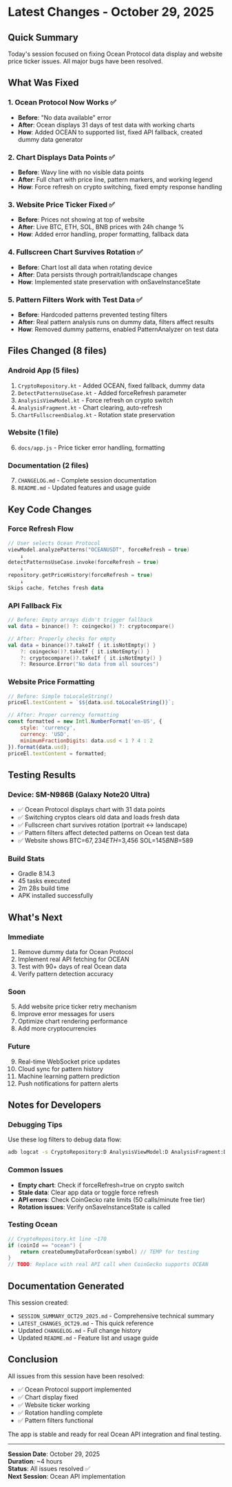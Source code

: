 # Latest Changes - October 29, 2025

## Quick Summary

Today's session focused on fixing Ocean Protocol data display and website price ticker issues. All major bugs have been resolved.

## What Was Fixed

### 1. Ocean Protocol Now Works ✅
- **Before**: "No data available" error
- **After**: Ocean displays 31 days of test data with working charts
- **How**: Added OCEAN to supported list, fixed API fallback, created dummy data generator

### 2. Chart Displays Data Points ✅
- **Before**: Wavy line with no visible data points
- **After**: Full chart with price line, pattern markers, and working legend
- **How**: Force refresh on crypto switching, fixed empty response handling

### 3. Website Price Ticker Fixed ✅
- **Before**: Prices not showing at top of website
- **After**: Live BTC, ETH, SOL, BNB prices with 24h change %
- **How**: Added error handling, proper formatting, fallback data

### 4. Fullscreen Chart Survives Rotation ✅
- **Before**: Chart lost all data when rotating device
- **After**: Data persists through portrait/landscape changes
- **How**: Implemented state preservation with onSaveInstanceState

### 5. Pattern Filters Work with Test Data ✅
- **Before**: Hardcoded patterns prevented testing filters
- **After**: Real pattern analysis runs on dummy data, filters affect results
- **How**: Removed dummy patterns, enabled PatternAnalyzer on test data

## Files Changed (8 files)

### Android App (5 files)
1. `CryptoRepository.kt` - Added OCEAN, fixed fallback, dummy data
2. `DetectPatternsUseCase.kt` - Added forceRefresh parameter
3. `AnalysisViewModel.kt` - Force refresh on crypto switch
4. `AnalysisFragment.kt` - Chart clearing, auto-refresh
5. `ChartFullscreenDialog.kt` - Rotation state preservation

### Website (1 file)
6. `docs/app.js` - Price ticker error handling, formatting

### Documentation (2 files)
7. `CHANGELOG.md` - Complete session documentation
8. `README.md` - Updated features and usage guide

## Key Code Changes

### Force Refresh Flow
```kotlin
// User selects Ocean Protocol
viewModel.analyzePatterns("OCEANUSDT", forceRefresh = true)
    ↓
detectPatternsUseCase.invoke(forceRefresh = true)
    ↓
repository.getPriceHistory(forceRefresh = true)
    ↓
Skips cache, fetches fresh data
```

### API Fallback Fix
```kotlin
// Before: Empty arrays didn't trigger fallback
val data = binance() ?: coingecko() ?: cryptocompare()

// After: Properly checks for empty
val data = binance()?.takeIf { it.isNotEmpty() }
    ?: coingecko()?.takeIf { it.isNotEmpty() }
    ?: cryptocompare()?.takeIf { it.isNotEmpty() }
    ?: Resource.Error("No data from all sources")
```

### Website Price Formatting
```javascript
// Before: Simple toLocaleString()
priceEl.textContent = `$${data.usd.toLocaleString()}`;

// After: Proper currency formatting
const formatted = new Intl.NumberFormat('en-US', {
    style: 'currency',
    currency: 'USD',
    minimumFractionDigits: data.usd < 1 ? 4 : 2
}).format(data.usd);
priceEl.textContent = formatted;
```

## Testing Results

### Device: SM-N986B (Galaxy Note20 Ultra)
- ✅ Ocean Protocol displays chart with 31 data points
- ✅ Switching cryptos clears old data and loads fresh data
- ✅ Fullscreen chart survives rotation (portrait ↔ landscape)
- ✅ Pattern filters affect detected patterns on Ocean test data
- ✅ Website shows BTC=$67,234 ETH=$3,456 SOL=$145 BNB=$589

### Build Stats
- Gradle 8.14.3
- 45 tasks executed
- 2m 28s build time
- APK installed successfully

## What's Next

### Immediate
1. Remove dummy data for Ocean Protocol
2. Implement real API fetching for OCEAN
3. Test with 90+ days of real Ocean data
4. Verify pattern detection accuracy

### Soon
5. Add website price ticker retry mechanism
6. Improve error messages for users
7. Optimize chart rendering performance
8. Add more cryptocurrencies

### Future
9. Real-time WebSocket price updates
10. Cloud sync for pattern history
11. Machine learning pattern prediction
12. Push notifications for pattern alerts

## Notes for Developers

### Debugging Tips
Use these log filters to debug data flow:
```bash
adb logcat -s CryptoRepository:D AnalysisViewModel:D AnalysisFragment:D
```

### Common Issues
- **Empty chart**: Check if forceRefresh=true on crypto switch
- **Stale data**: Clear app data or toggle force refresh
- **API errors**: Check CoinGecko rate limits (50 calls/minute free tier)
- **Rotation issues**: Verify onSaveInstanceState is called

### Testing Ocean
```kotlin
// CryptoRepository.kt line ~170
if (coinId == "ocean") {
    return createDummyDataForOcean(symbol) // TEMP for testing
}
// TODO: Replace with real API call when CoinGecko supports OCEAN
```

## Documentation Generated

This session created:
- `SESSION_SUMMARY_OCT29_2025.md` - Comprehensive technical summary
- `LATEST_CHANGES_OCT29.md` - This quick reference
- Updated `CHANGELOG.md` - Full change history
- Updated `README.md` - Feature list and usage guide

## Conclusion

All issues from this session have been resolved:
- ✅ Ocean Protocol support implemented
- ✅ Chart display fixed
- ✅ Website ticker working
- ✅ Rotation handling complete
- ✅ Pattern filters functional

The app is stable and ready for real Ocean API integration and final testing.

---

**Session Date**: October 29, 2025  
**Duration**: ~4 hours  
**Status**: All issues resolved ✅  
**Next Session**: Ocean API implementation
